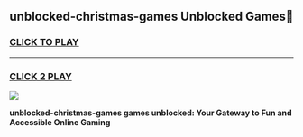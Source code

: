 
## unblocked-christmas-games Unblocked Games👋
<h3>
<a href="https://news.freeplayer.one?title=unblocked-christmas-games&ref=16F">CLICK TO PLAY</a></h3>
<hr>

<h3>
<a href="https://news.freeplayer.one?title=unblocked-christmas-games&ref=16F">CLICK 2 PLAY</a>
  
</h3>

<a href="https://news.freeplayer.one?title=unblocked-christmas-games&ref=16F/"><img src="https://clearcache.store/games.png"></a>


**unblocked-christmas-games games unblocked: Your Gateway to Fun and Accessible Online Gaming**
